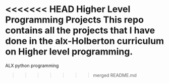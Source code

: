<<<<<<< HEAD
Higher Level Programming Projects
This repo contains all the projects that I have done in the alx-Holberton curriculum on Higher level programming.
=======
ALX python programming
>>>>>>> merged README.md
